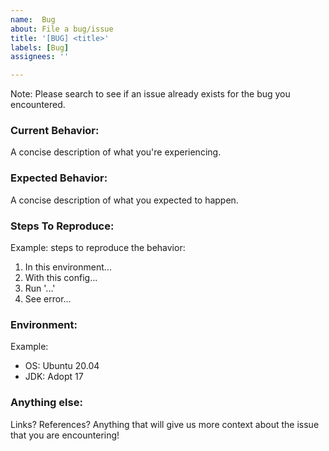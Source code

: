 ```yaml
---
name:  Bug
about: File a bug/issue
title: '[BUG] <title>'
labels: [Bug]
assignees: ''

---
```


Note: Please search to see if an issue already exists for the bug you encountered.

### Current Behavior:
A concise description of what you're experiencing. 

### Expected Behavior:
A concise description of what you expected to happen.

### Steps To Reproduce:

Example: steps to reproduce the behavior:
1. In this environment...
2. With this config...
3. Run '...'
4. See error...


### Environment:

Example:
- OS: Ubuntu 20.04
- JDK: Adopt 17


### Anything else:

Links? References? Anything that will give us more context about the issue that you are encountering!

